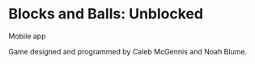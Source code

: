 # Blocks and Balls: Unblocked
Mobile app

Game designed and programmed by Caleb McGennis and Noah Blume.

